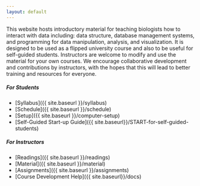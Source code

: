 ```yaml
---
layout: default
---
```


This website hosts introductory material for teaching biologists how to interact
with data including: data structure, database management systems, and
programming for data manipulation, analysis, and visualization. It is designed
to be used as a flipped university course and also to be useful for self-guided
students. Instructors are welcome to modify and use the material for your own courses. We encourage collaborative development and contributions by instructors, with the hopes that this will lead to better training and resources for everyone. 

##### For Students
* [Syllabus]({{ site.baseurl }}/syllabus)
* [Schedule]({{ site.baseurl }}/schedule)
* [Setup]({{ site.baseurl }}/computer-setup)
* [Self-Guided Start-up Guide]({{ site.baseurl}}/START-for-self-guided-students)

##### For Instructors
* [Readings]({{ site.baseurl }}/readings)
* [Material]({{ site.baseurl }}/material)
* [Assignments]({{ site.baseurl }}/assignments)
* [Course Development Help]({{ site.baseurl}}/docs)

